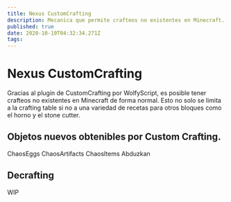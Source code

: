 ```yaml
---
title: Nexus CustomCrafting
description: Mecanica que permite crafteos no existentes en Minecraft.
published: true
date: 2020-10-10T04:32:34.271Z
tags: 
---
```


# Nexus CustomCrafting

Gracias al plugin de CustomCrafting por WolfyScript, es posible tener crafteos no existentes en Minecraft de forma normal.
Esto no solo se limita a la crafting table si no a una variedad de recetas para otros bloques como el horno y el stone cutter.

## Objetos nuevos obtenibles por Custom Crafting.

ChaosEggs
ChaosArtifacts
ChaosItems
Abduzkan

## Decrafting
WIP